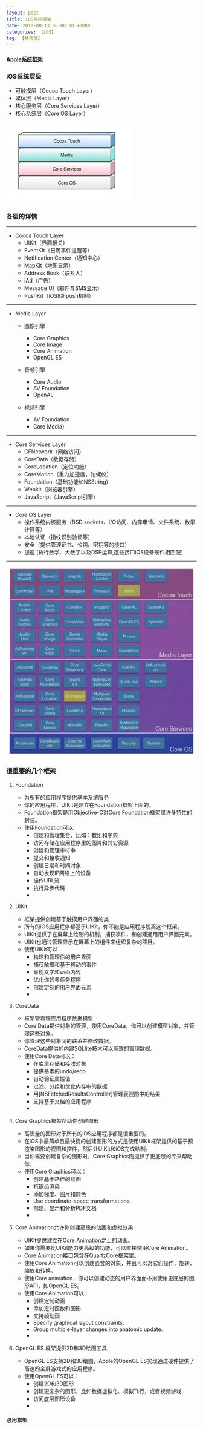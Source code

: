 ```yaml
---
layout: post
title: iOS系统框架
date: 2019-08-13 00:00:00 +0800
categories: 【iOS】
tag: 【移动端】
---
```


#### [Apple系统框架](https://developer.apple.com/documentation/) 

### iOS系统层级

- 可触摸层（Cocoa Touch Layer）
- 媒体层（Media Layer）
- 核心服务层（Core Services Layer）
- 核心系统层（Core OS Layer）

![iOS系统层级](/images/iOS系统层级1.jpg)


### 各层的详情

--- 
- Cocoa Touch Layer
	- UIKit（界面相关）
	- EventKit（日历事件提醒等）
	- Notification Center（通知中心）
	- MapKit（地图显示）
	- Address Book（联系人）
	- iAd（广告）
	- Message UI（邮件与SMS显示）
	- PushKit（iOS8新push机制）

--- 
- Media Layer

	- 图像引擎
		- Core Graphics
		- Core Image 
		- Core Animation
		- OpenGL ES

	- 音频引擎 
		- Core Audio 
		- AV Foundation
		- OpenAL

	- 视频引擎
		- AV Foundation
		- Core Media）

--- 
- Core Services Layer
	- CFNetwork（网络访问）
	- CoreData（数据存储）
	- CoreLocation（定位功能）
	- CoreMotion（重力加速度，陀螺仪）
	- Foundation（基础功能如NSString）
	- Webkit（浏览器引擎）
	- JavaScript（JavaScript引擎）

--- 
- Core OS Layer
	- 操作系统内核服务（BSD sockets、I/O访问、内存申请、文件系统、数学计算等）
	- 本地认证（指纹识别验证等）
	- 安全（提供管理证书、公钥、密钥等的接口）
	- 加速 (执行数学、大数字以及DSP运算,这些接口iOS设备硬件相匹配）

--- 

![iOS系统层级](/images/iOS系统层级2.png)



###  很重要的几个框架


1. Foundation
	- 为所有的应用程序提供基本系统服务
	- 你的应用程序，UIKit是建立在Foundation框架上面的。
	- Foundation框架是用Objective-C对Core Foundation框架里许多特性的封装。
    - 使用Foundation可以:
		- 创建和管理集合，比如：数组和字典
		- 访问存储在应用程序里的图片和其它资源
		- 创建和管理字符串
		- 提交和接收通知
		- 创建日期和时间对象
		- 自动发现IP网络上的设备
		- 操作URL流
		- 执行异步代码
		- 

2. UIKit
	- 框架提供创建基于触摸用户界面的类
    - 所有的iOS应用程序都基于UIKit，你不能是应用程序脱离这个框架。
    - UIKit提供了在屏幕上绘制的机制，捕获事件，和创建通用用户界面元素。
    - UIKit也通过管理显示在屏幕上的组件来组织复杂的项目。
	- 使用UIKit可以：
		- 构建和管理你的用户界面
		- 捕获触摸和基于移动的事件
		- 呈现文字和web内容
		- 优化你的多任务程序
		- 创建定制的用户界面元素
		- 

3. CoreData
	- 框架管着理应用程序数据模型
	- Core Data提供对象的管理，使用CoreData，你可以创建模型对象，并管理这些对象。
	- 你管理这些对象间的联系并修改数据。
	- CoreData提供的内建SQLlite技术可以高效的管理数据。
	- 使用Core Data可以：
		- 在库里存储和接收对象
		- 提供基本的undo/redo
		- 自动验证属性值
		- 过滤、分组和优化内存中的数据
		- 用[NSFetchedResultsController]管理表视图中的结果
		- 支持基于文档的应用程序
		-  

4. Core Graphics框架帮助你创建图形
    - 高质量的图形对于所有的iOS应用程序都是很重要的。
    - 在iOS中最简单且最快捷的创建图形的方式是使用UIKit框架提供的基于预渲染图形的视图和控件，然后让UIKit和iOS完成绘制。
    - 当你需要创建复杂的图形时，Core Graphics则提供了更底层的库来帮助你。
	- 使用Core Graphics可以：
		- 创建基于路径的绘图
		- 抗锯齿渲染
		- 添加梯度、图片和颜色
		- Use coordinate-space transformations.
		- 创建、显示和分析PDF文档
		-   

5. Core Animation允许你创建高级的动画和虚拟效果
    - UIKit提供建立在Core Animation之上的动画。
    - 如果你需要比UIKit能力更高级的功能，可以直接使用Core Animation。
    - Core Animation接口包含在QuartzCore框架里。
    - 使用Core Animation可以创建嵌套的对象，并且可以对它们操作、旋转、缩放和转换。
    - 使用Core animation，你可以创建动态的用户界面而不用使用更底层的图形API，如OpenGL ES。
    - 使用Core Animation可以：
		- 创建定制动画
		- 添加定时函数和图形
		- 支持帧动画
		- Specify graphical layout constraints.
		- Group multiple-layer changes into anatomic update.
		-  

6. OpenGL ES 框架提供2D和3D绘图工具
	- OpenGL ES支持2D和3D绘图，Apple的OpenGL ES实现通过硬件提供了高速的全屏游戏式的应用程序。
	- 使用OpenGL ES可以：
		- 创建2D和3D图形
		- 创建更复杂的图形，比如数据虚拟化、模拟飞行，或者视频游戏
		- 访问底层图形设备
		-  


####  必用框架







